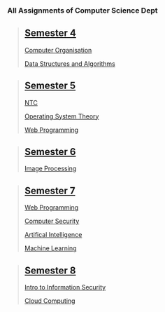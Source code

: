 ### All Assignments of Computer Science Dept

> ## [Semester 4](S4)
>
> [Computer Organisation](S4/CO)
>
> [Data Structures and Algorithms](S4/DSA)

> ## [Semester 5](S5)
>
> [NTC](S5/NTC)
>
> [Operating System Theory](S5/OSTheory)
>
> [Web Programming](S5/WebP)

> ## [Semester 6](S6)
>
> [Image Processing](S6/IP-Lab)

> ## [Semester 7](S7)
>
> [Web Programming](S7/WebP)
>
> [Computer Security](S7/CS%20Lab)
>
> [Artifical Intelligence](S7/AI)
>
> [Machine Learning](S7/ML)

> ## [Semester 8](S8)
>
> [Intro to Information Security](S8/IIS)
>
> [Cloud Computing](S8/Cloud)
>
